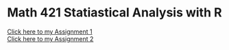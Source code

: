 # Math 421 Statiastical Analysis with R 

[Click here to my Assignment 1](Assignment1.html)  
[Click here to my Assignment 2](Assignment2.html)  